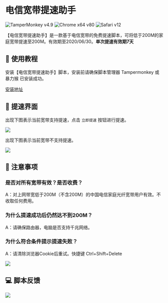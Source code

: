 # 电信宽带提速助手
![TamperMonkey v4.9](https://img.shields.io/badge/TamperMonkey-v4.8-brightgreen.svg) ![Chrome x64 v80](https://img.shields.io/badge/Chrome%20x64-v80.0-brightgreen.svg) ![Safari v12](https://img.shields.io/badge/Safari%20-v12.0-brightgreen.svg)

【电信宽带提速助手】是一款基于电信宽带的免费提速脚本，可将低于200M的家庭宽带提速至200M。有效期至2020/06/30。**单次提速有效期7天**

## 📖 使用教程

安装【电信宽带提速助手】脚本，安装前请确保脚本管理器 Tampermonkey 或 暴力猴 已安装成功。

[安装地址](	https://www.baiduyun.wiki/install-speedup.html)

## 🎨 提速界面

出现下图表示当前宽带支持提速，点击 `立即提速` 按钮进行提速。

![](https://i.loli.net/2020/03/05/9JAW31sca4oDpIw.png)

出现下图表示当前宽带不支持提速。

![](https://i.loli.net/2020/03/05/VEBglic8T6rbRq5.png)

## 👻 注意事项

### 是否对所有宽带有效？是否收费？

A：对上网带宽低于200M（不含200M）的中国电信家庭光纤宽带用户有效。不收取任何费用。

### 为什么提速成功后仍然达不到200M？

A：请确保路由器，电脑是否支持千兆网络。

### 为什么符合条件提示提速失败？

A：请清除浏览器Cookie后重试。快捷键 Ctrl+Shift+Delete

![](https://i.loli.net/2020/03/05/fK9NpUJanS3BbzE.png)

## 💻 脚本反馈

![](https://i.loli.net/2019/11/28/lAFfphM8KYHeGgJ.png)

